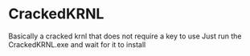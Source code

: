 # CrackedKRNL
Basically a cracked krnl that does not require a key to use
Just run the CrackedKRNL.exe and wait for it to install
